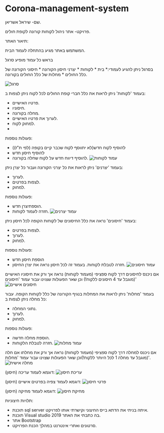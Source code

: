 # Corona-management-system
שם- שיראל אשריאן.

פרויקט- אתר ניהול לקוחות קורונה לקופת חולים.

תיאור האתר:

המשתמש באתר מגיע בהתחלה לעמוד הבית. 

בראש כל עמוד מופיע סרגל

בסרגל ניתן להגיע לעמודי:* בית * לקוחות * יצרני חיסון הקורונה * חיסוני הקורונה של כלל החולים * מחלות של כלל החולים בקורונה.

![סרגל ](https://user-images.githubusercontent.com/74378786/197391617-58ff069b-d0b7-48f3-83b0-ea71cd141011.png)


בעמוד 'לקוחות' ניתן לראות את כלל חברי קופת החולים לכל לקוח ניתן לצפות ב:
* פרטיו האישיים. 
* חיסוניו.
* מחלה  בקורונה. 
* לערוך את פרטיו האישיים.
* למחוק לקוח.
* 
פעולות נוספות: 
* להוסיף לקוח חדש(לא יתווסף לקוח שכבר קיים בקופה (לפי ת"ז))
* להוסיף חיסון חדש 
* להוסיף דיווח חדש על לקוח שחלה בקורונה.
![עמוד לקוחות](https://user-images.githubusercontent.com/74378786/197392382-dc1e7509-46a2-4172-a4e7-97162ef298a3.png)



בעמוד 'יצרנים' ניתן לראות את כל יצרני הקורונה ועבור כל יצרן ניתן:
* לערוך.
* לצפות בפרטים.
* למחוק.
 
פעולות נוספות:
* הוספתיצרן חדש.
* חזרה לעמוד לקוחות.
![עמוד יצרנים ](https://user-images.githubusercontent.com/74378786/197392651-c6f5abfd-c3f5-487c-a6e0-07b3e3885386.png)

בעמוד 'חיסונים' נראה את כלל החיסונים של לקוחות הקופה לכל חיסון ניתן:
* לצפות בפרטים.
* לערוך.
* למחוק.
 
פעולות נוספות:
* הוספת חיסון חדש 
* חזרה לטבלת לקוחות.
בעמוד זה לכל חיסון נראה את יצרן החיסון.
![עמוד חיסונים ](https://user-images.githubusercontent.com/74378786/197392794-f9ae9593-a5d6-4c8d-865a-db4c09be886d.png)

אם ניכנס לחיסונים דרך לקוח ספציפי (מעמוד לקוחות) נראה אך ורק את חיסוניו האישיים (מוגבל עד 4 חיסונים ללקוח!) וכן שאר הפעולות שצוינו עבור עמוד 'חיסונים'
![חיסונים אישיים ](https://user-images.githubusercontent.com/74378786/197392896-87e4ea3d-417d-4dfd-a4a3-3142ccafe860.png)

בעמוד 'מחלות' ניתן לראות את  המחלות בנגיף הקורונה של כלל לקוחות הקופה. עבור כל מחלה ניתן לצפות ב:
* נתוני המחלה.
* לערוך.
* למחוק.
  
פעולות נוספות:
* הוספת מחלה חדשה.
*  חזרה לטבלת הלקוחות.
![עמוד מחלות ](https://user-images.githubusercontent.com/74378786/197393547-3c84ec19-68e2-4470-a433-88df85903a4a.png)



אם ניכנס למחלה דרך לקוח ספציפי (מעמוד לקוחות) נראה אך ורק את מחלתו אם חלה (מוגבל עד מחלה 1 לכל היותר ללקוח!)וכן שאר הפעולות שצוינו עבור 
עמוד 'מחלות'.
![מחלה אישית](https://user-images.githubusercontent.com/74378786/197393038-6adcbbb7-6eeb-4958-8e38-4f4ac6b6edbc.png)


דוגמא לעמוד עריכה (חיסון):
![עריכת חיסון ](https://user-images.githubusercontent.com/74378786/197393962-1c98ab99-adc1-4e5a-a1b2-91e40d04d2b1.png)

דוגמא לעמוד צפיה בפרטים אישיים (חיסון):
![פרטי חיסון](https://user-images.githubusercontent.com/74378786/197393748-be236217-e816-49bb-8a21-ffe6bd09132a.png)

דוגמא לעמוד מחיקה (חיסון):
![מחיקת חיסון](https://user-images.githubusercontent.com/74378786/197393819-99ab6b0f-1690-492e-aed4-f69bb3d4ca5f.png)




תלויות חיצוניות:
- תוכנת sql server  איתה בניתי את הדתא בייס החיצוני וקישרתי אותו לפרויקט.
- תוכנת  Visual studio 2019 בה כתבתי את האתר. 
- אתר Bootstrap
- סרטונים ואתרי אינטרנט במהלך הכנת הפרויקט.

